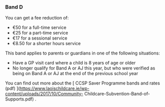 ###  **Band D**

You can get a fee reduction of:

  * €50 for a full-time service 
  * €25 for a part-time service 
  * €17 for a sessional service 
  * €8.50 for a shorter hours service 

This band applies to parents or guardians in one of the following situations:

  * Have a GP visit card where a child is 8 years of age or older 
  * No longer qualify for Band A or AJ this year, but who were verified as being on Band A or AJ at the end of the previous school year 

You can find out more about the [ CCSP Saver Programme bands and rates (pdf)
](https://www.laoischildcare.ie/wp-content/uploads/2017/10/Community-
Childcare-Subvention-Band-of-Supports.pdf) .
